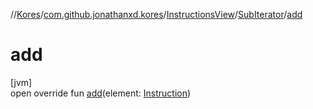 //[Kores](../../../../index.md)/[com.github.jonathanxd.kores](../../index.md)/[InstructionsView](../index.md)/[SubIterator](index.md)/[add](add.md)

# add

[jvm]\
open override fun [add](add.md)(element: [Instruction](../../-instruction/index.md))
